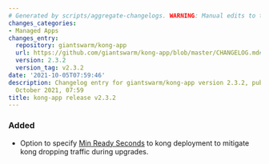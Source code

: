 ```yaml
---
# Generated by scripts/aggregate-changelogs. WARNING: Manual edits to this files will be overwritten.
changes_categories:
- Managed Apps
changes_entry:
  repository: giantswarm/kong-app
  url: https://github.com/giantswarm/kong-app/blob/master/CHANGELOG.md#232---2021-10-05
  version: 2.3.2
  version_tag: v2.3.2
date: '2021-10-05T07:59:46'
description: Changelog entry for giantswarm/kong-app version 2.3.2, published on 05
  October 2021, 07:59
title: kong-app release v2.3.2
---
```


### Added
- Option to specify [Min Ready Seconds](https://kubernetes.io/docs/concepts/workloads/controllers/deployment/#min-ready-seconds) to kong deployment to mitigate kong dropping traffic during upgrades.
